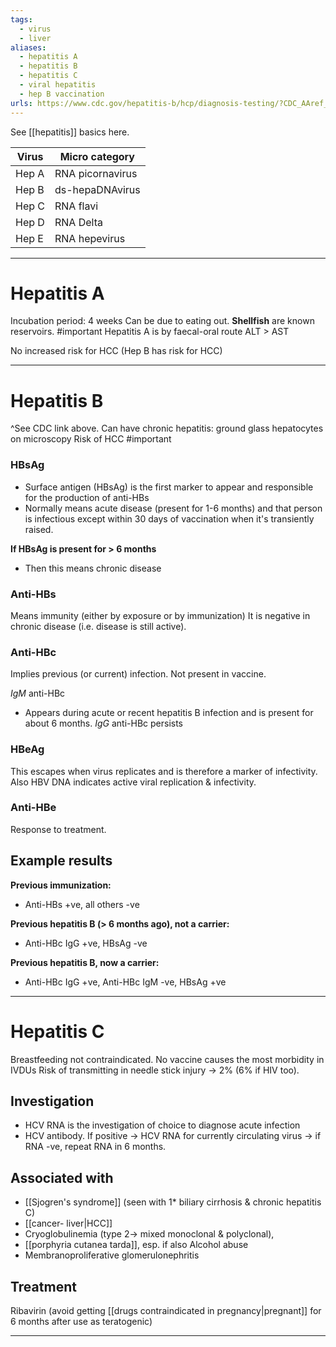 ```yaml
---
tags:
  - virus
  - liver
aliases:
  - hepatitis A
  - hepatitis B
  - hepatitis C
  - viral hepatitis
  - hep B vaccination
urls: https://www.cdc.gov/hepatitis-b/hcp/diagnosis-testing/?CDC_AAref_Val=https://www.cdc.gov/hepatitis/hbv/interpretationOfHepBSerologicResults.htm#cdc_hcp_diagnosis_interpreting-how-to-interpret-test-results
---
```

See [[hepatitis]] basics here. 

| Virus | Micro category   |
| ----- | ---------------- |
| Hep A | RNA picornavirus |
| Hep B | ds-hepaDNAvirus  |
| Hep C | RNA flavi        |
| Hep D | RNA Delta        |
| Hep E | RNA hepevirus    |

---
# Hepatitis A 
Incubation period: 4 weeks 
Can be due to eating out. **Shellfish** are known reservoirs. #important 
Hepatitis A is by faecal-oral route 
ALT > AST 

No increased risk for HCC (Hep B has risk for HCC) 

---
# Hepatitis B 
^See CDC link above. 
Can have chronic hepatitis: ground glass hepatocytes on microscopy
Risk of HCC #important
### HBsAg 
- Surface antigen (HBsAg) is the first marker to appear and responsible for the production of anti-HBs 
- Normally means acute disease (present for 1-6 months) and that person is infectious except within 30 days of vaccination when it's transiently raised. 

**If HBsAg is present for > 6 months**
- Then this means chronic disease
### Anti-HBs 
Means immunity (either by exposure or by immunization)
It is negative in chronic disease (i.e. disease is still active). 
### Anti-HBc 
Implies previous (or current) infection. Not present in vaccine. 

*IgM* anti-HBc
- Appears during acute or recent hepatitis B infection and is present for about 6 months.
*IgG* anti-HBc persists
### HBeAg 
This escapes when virus replicates and is therefore a marker of infectivity.
Also HBV DNA indicates active viral replication & infectivity.
### Anti-HBe 
Response to treatment.
## Example results 
**Previous immunization:**
- Anti-HBs +ve, all others -ve 

**Previous hepatitis B (> 6 months ago), not a carrier:** 
- Anti-HBc IgG +ve, HBsAg -ve 

**Previous hepatitis B, now a carrier:** 
- Anti-HBc IgG +ve, Anti-HBc IgM -ve, HBsAg +ve 

---
# Hepatitis C
Breastfeeding not contraindicated. 
No vaccine 
causes the most morbidity in IVDUs
Risk of transmitting in needle stick injury -> 2% (6% if HIV too). 
## Investigation
- HCV RNA is the investigation of choice to diagnose acute infection
- HCV antibody. If positive -> HCV RNA for currently circulating virus -> if RNA -ve, repeat RNA in 6 months. 
## Associated with
- [[Sjogren's syndrome]] (seen with 1* biliary cirrhosis & chronic hepatitis C)
- [[cancer- liver|HCC]] 
- Cryoglobulinemia (type 2-> mixed monoclonal & polyclonal),
- [[porphyria cutanea tarda]], esp. if also Alcohol abuse 
- Membranoproliferative glomerulonephritis 
## Treatment
Ribavirin (avoid getting [[drugs contraindicated in pregnancy|pregnant]] for 6 months after use as teratogenic) 

---
